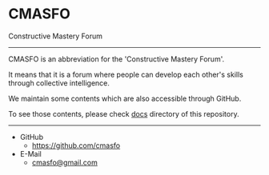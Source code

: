 
# CMASFO

Constructive Mastery Forum

---

CMASFO is an abbreviation for the 'Constructive Mastery Forum'.

It means that it is a forum where people can develop each other's skills through collective intelligence.

We maintain some contents which are also accessible through GitHub.

To see those contents, please check [docs](docs/README.md) directory of this repository.

---

- GitHub
	- https://github.com/cmasfo
- E-Mail
	- cmasfo@gmail.com
